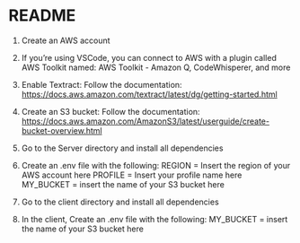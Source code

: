 
# README

1. Create an AWS account
2. If you’re using VSCode, you can connect to AWS with a plugin called AWS Toolkit named: AWS Toolkit - Amazon Q, CodeWhisperer, and more

3. Enable Textract:
Follow the documentation:
https://docs.aws.amazon.com/textract/latest/dg/getting-started.html
 4. Create an S3 bucket:
Follow the documentation:
  https://docs.aws.amazon.com/AmazonS3/latest/userguide/create-bucket-overview.html
5. Go to the Server directory and install all dependencies
6. Create an .env file with the following:
  REGION =  Insert the region of your AWS account here
  PROFILE = Insert your profile name here
  MY_BUCKET = insert the name of your S3 bucket here
7. Go to the client directory and install all dependencies
8. In the client, Create an .env file with the following:
    MY_BUCKET = insert the name of your S3 bucket here
